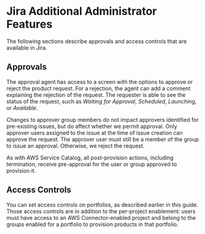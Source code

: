 # Jira Additional Administrator Features<a name="jsd-admin-features"></a>

The following sections describe approvals and access controls that are available in Jira\.

## Approvals<a name="jsd-admin-approvals"></a>

 The approval agent has access to a screen with the options to approve or reject the product request\. For a rejection, the agent can add a comment explaining the rejection of the request\. The requester is able to see the status of the request, such as *Waiting for Approval*, *Scheduled*, *Launching*, or *Available*\. 

Changes to approver group members do not impact approvers identified for pre\-existing issues, but do affect whether we permit approval\. Only approver users assigned to the issue at the time of issue creation can approve the request\. The approver user must still be a member of the group to issue an approval\. Otherwise, we reject the request\. 

 As with AWS Service Catalog, all post\-provision actions, including termination, receive pre\-approval for the user or group approved to provision it\. 

## Access Controls<a name="jsd-admin-access"></a>

 You can set access controls on portfolios, as described earlier in this guide\. Those access controls are in addition to the per\-project enablement: users must have access to an AWS Connector\-enabled project and belong to the groups enabled for a portfolio to provision products in that portfolio\. 